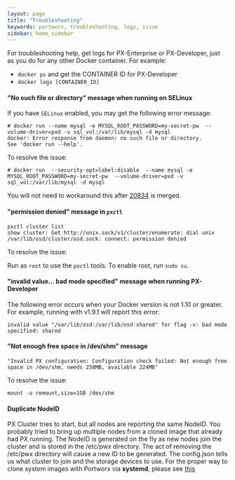 ```yaml
---
layout: page
title: "Troubleshooting"
keywords: portworx, troubleshooting, logs, issue
sidebar: home_sidebar
---
```

For troubleshooting help, get logs for PX-Enterprise or PX-Developer, just as you do for any other Docker container. For example:

* `docker ps` and get the CONTAINER ID for PX-Developer
* `docker logs [CONTAINER_ID]`

#### "No such file or directory" message when running on SELinux

 If you have `SELinux` enabled, you may get the following error message:
 
 ```
 # docker run --name mysql -e MYSQL_ROOT_PASSWORD=my-secret-pw  --volume-driver=pxd -v sql_vol:/var/lib/mysql -d mysql
 docker: Error response from daemon: no such file or directory.
 See 'docker run --help'.
 ```
To resolve the issue:

 ```
 # docker run  --security-opt=label:disable  --name mysql -e MYSQL_ROOT_PASSWORD=my-secret-pw  --volume-driver=pxd -v  sql_vol:/var/lib/mysql -d mysql
 ```

 You will not need to workaround this after [20834](https://github.com/docker/docker/pull/20834) is merged.

#### "permission denied" message in `pxctl`

 ```
 pxctl cluster list
 show cluster: Get http://unix.sock/v1/cluster/enumerate: dial unix /var/lib/osd/cluster/osd.sock: connect: permission denied
  ```
 To resolve the issue:

 Run as `root` to use the `pxctl` tools. To enable root, run `sudo su`.

#### "invalid value... bad mode specified" message when running PX-Developer

 The following error occurs when your Docker version is not 1.10 or greater. For example, running with v1.9.1 will report this error:

  ```
 invalid value "/var/lib/osd:/var/lib/osd:shared" for flag -v: bad mode specified: shared
  ```

#### "Not enough free space in /dev/shm" message

  ```
"Invalid PX configuration: Configuration check failed: Not enough free space in /dev/shm, needs 258MB, available 224MB"
```

  To resolve the issue:

  ```
mount -o remount,size=1GB /dev/shm
```

#### Duplicate NodeID
PX Cluster tries to start, but all nodes are reporting the same NodeID.
You probably tried to bring up multiple nodes from a cloned image that already had PX running.
The NodeID is generated on the fly as new nodes join the cluster and is stored in the /etc/pwx directory.
The act of removing the /etc/pwx directory will cause a new ID to be generated. The config.json tells us what cluster to join and the storage devices to use.   For the proper way to clone system images with Portworx via **systemd**, please see [this](/systemd.html)
